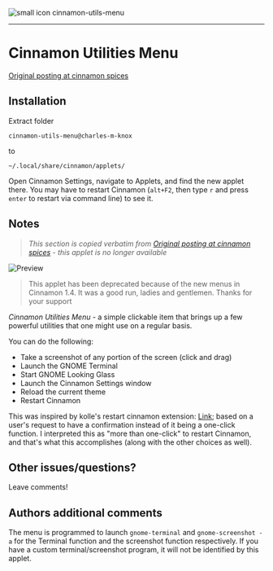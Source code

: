 ![small icon](https://raw.githubusercontent.com/chuck-knox/cinnamon-utils-menu/master/doc/small_ico.png "Small icon") cinnamon-utils-menu

---

# Cinnamon Utilities Menu

[Original posting at cinnamon spices](http://cinnamon-spices.linuxmint.com/applets/view/30)

## Installation

Extract folder

```
cinnamon-utils-menu@charles-m-knox
```

to

```
~/.local/share/cinnamon/applets/
```

Open Cinnamon Settings, navigate to Applets, and find the new applet there. You may have to restart Cinnamon (`alt+F2`, then type `r` and press `enter` to restart via command line) to see it.

## Notes

> *This section is copied verbatim from [Original posting at cinnamon spices](http://cinnamon-spices.linuxmint.com/applets/view/30) - this applet is no longer available*

![Preview](https://raw.githubusercontent.com/chuck-knox/cinnamon-utils-menu/master/doc/preview.png "Preview")

> This applet has been deprecated because of the new menus in Cinnamon 1.4. It was a good run, ladies and gentlemen. Thanks for your support

*Cinnamon Utilities Menu* - a simple clickable item that brings up a few powerful utilities that one might use on a regular basis.

You can do the following:

- Take a screenshot of any portion of the screen (click and drag)
- Launch the GNOME Terminal
- Start GNOME Looking Glass
- Launch the Cinnamon Settings window
- Reload the current theme
- Restart Cinnamon

This was inspired by kolle's restart cinnamon extension: [Link](http://cinnamon-spices.linuxmint.com/applets/view/14); based on a user's request to have a confirmation instead of it being a one-click function. I interpreted this as "more than one-click" to restart Cinnamon, and that's what this accomplishes (along with the other choices as well).

## Other issues/questions?

Leave comments!

## Authors additional comments

The menu is programmed to launch `gnome-terminal` and `gnome-screenshot -a` for the Terminal function and the screenshot function respectively. If you have a custom terminal/screenshot program, it will not be identified by this applet.
